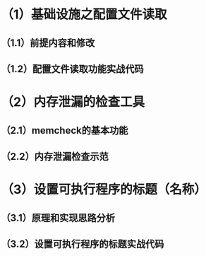 # （1）基础设施之配置文件读取
## （1.1）前提内容和修改
## （1.2）配置文件读取功能实战代码
# （2）内存泄漏的检查工具
## （2.1）memcheck的基本功能
## （2.2）内存泄漏检查示范
# （3）设置可执行程序的标题（名称）
## （3.1）原理和实现思路分析
## （3.2）设置可执行程序的标题实战代码
